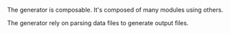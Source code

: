 The generator is composable. It's composed of many modules using others.

The generator rely on parsing data files to generate output files.